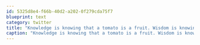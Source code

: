 ```yaml
---
id: 5325d8e4-f66b-40d2-a202-0f279cda75f7
blueprint: text
category: twitter
title: "Knowledge is knowing that a tomato is a fruit. Wisdom is knowing that a tomato doesn't belong in a fruit salad."
caption: "Knowledge is knowing that a tomato is a fruit. Wisdom is knowing that a tomato doesn't belong in a fruit salad."
---
```

